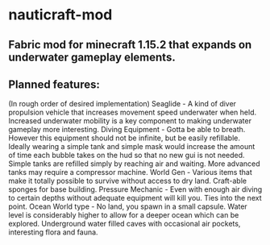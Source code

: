 # nauticraft-mod
Fabric mod for minecraft 1.15.2 that expands on underwater gameplay elements.
---
## Planned features: 
(In rough order of desired implementation)
Seaglide - A kind of diver propulsion vehicle that increases movement speed underwater when held. Increased underwater mobility is a key component to making underwater gameplay more interesting.
Diving Equipment - Gotta be able to breath. However this equipment should not be infinite, but be easily refillable. Ideally wearing a simple tank and simple mask would increase the amount of time each bubble takes on the hud so that no new gui is not needed. Simple tanks are refilled simply by reaching air and waiting. More advanced tanks may require a compressor machine.
World Gen - Various items that make it totally possible to survive without access to dry land. Craft-able sponges for base building.
Pressure Mechanic - Even with enough air diving to certain depths without adequate equipment will kill you. Ties into the next point.
Ocean World type - No land, you spawn in a small capsule. Water level is considerably higher to allow for a deeper ocean which can be explored. Underground water filled caves with occasional air pockets, interesting flora and fauna.
